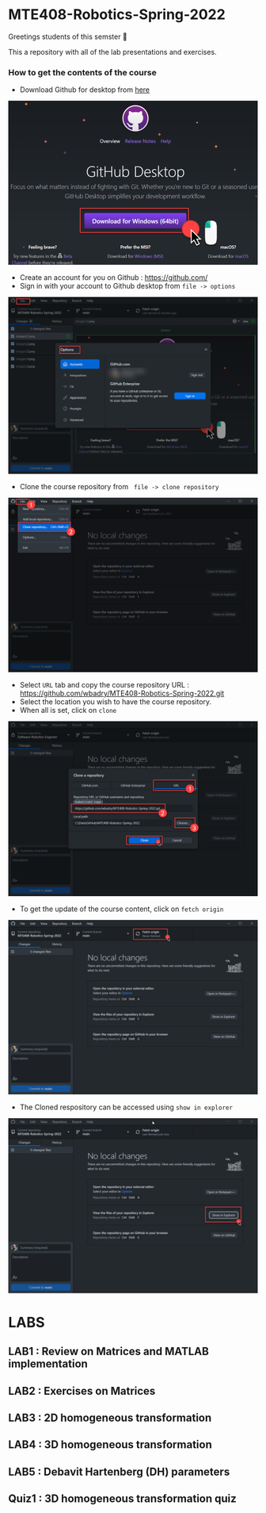 # MTE408-Robotics-Spring-2022

Greetings students of this semster :wave:

This a repository with all of the lab presentations and exercises.

### How to get the contents of the course

- Download Github for desktop from [here](https://desktop.github.com/)
  
![Github desktop](images/1.png)

- Create an account for you on Github : https://github.com/
- Sign in with your account to Github desktop from `file -> options`

![Github desktop](images/11.png)

- Clone the course repository from ` file -> clone repository`

![Github desktop](images/2.png)

- Select `URL` tab and copy the course repository URL : https://github.com/wbadry/MTE408-Robotics-Spring-2022.git
- Select the location you wish to have the course repository.
- When all is set, click on `clone`

![Github desktop](images/3.png)

- To get the update of the course content, click on `fetch origin`

![Github desktop](images/4.png)

- The Cloned respository can be accessed using `show in explorer`

![Github desktop](images/5.png)

# LABS

**LAB1** : Review on Matrices and MATLAB implementation 
--------------------------------------------------------

**LAB2** : Exercises on Matrices
--------------------------------------------------------

**LAB3** : 2D homogeneous transformation
--------------------------------------------------------

**LAB4** : 3D homogeneous transformation
--------------------------------------------------------

**LAB5** : Debavit Hartenberg (DH) parameters
--------------------------------------------------------

**Quiz1** : 3D homogeneous transformation quiz
--------------------------------------------------------


